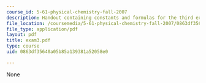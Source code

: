 ```yaml
---
course_id: 5-61-physical-chemistry-fall-2007
description: Handout containing constants and formulas for the third exam.
file_location: /coursemedia/5-61-physical-chemistry-fall-2007/0863df35640a05b85a139381a52058e0_exam3.pdf
file_type: application/pdf
layout: pdf
title: exam3.pdf
type: course
uid: 0863df35640a05b85a139381a52058e0

---
```

None